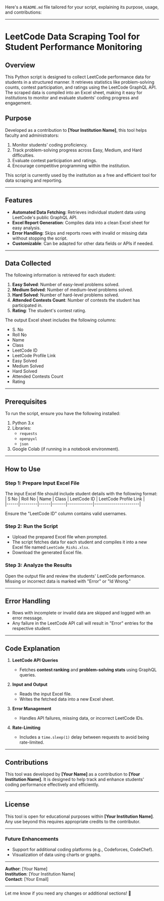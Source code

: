 Here's a `README.md` file tailored for your script, explaining its purpose, usage, and contributions:

---

# LeetCode Data Scraping Tool for Student Performance Monitoring  

## Overview  
This Python script is designed to collect LeetCode performance data for students in a structured manner. It retrieves statistics like problem-solving counts, contest participation, and ratings using the LeetCode GraphQL API. The scraped data is compiled into an Excel sheet, making it easy for institutions to monitor and evaluate students' coding progress and engagement.

## Purpose  
Developed as a contribution to **[Your Institution Name]**, this tool helps faculty and administrators:  
1. Monitor students' coding proficiency.  
2. Track problem-solving progress across Easy, Medium, and Hard difficulties.  
3. Evaluate contest participation and ratings.  
4. Encourage competitive programming within the institution.  

This script is currently used by the institution as a free and efficient tool for data scraping and reporting.

---

## Features  
- **Automated Data Fetching**: Retrieves individual student data using LeetCode's public GraphQL API.  
- **Excel Report Generation**: Compiles data into a clean Excel sheet for easy analysis.  
- **Error Handling**: Skips and reports rows with invalid or missing data without stopping the script.  
- **Customizable**: Can be adapted for other data fields or APIs if needed.  

---

## Data Collected  
The following information is retrieved for each student:  
1. **Easy Solved**: Number of easy-level problems solved.  
2. **Medium Solved**: Number of medium-level problems solved.  
3. **Hard Solved**: Number of hard-level problems solved.  
4. **Attended Contests Count**: Number of contests the student has participated in.  
5. **Rating**: The student's contest rating.  

The output Excel sheet includes the following columns:  
- S. No  
- Roll No  
- Name  
- Class  
- LeetCode ID  
- LeetCode Profile Link  
- Easy Solved  
- Medium Solved  
- Hard Solved  
- Attended Contests Count  
- Rating  

---

## Prerequisites  
To run the script, ensure you have the following installed:  
1. Python 3.x  
2. Libraries:  
   - `requests`  
   - `openpyxl`  
   - `json`  
3. Google Colab (if running in a notebook environment).  

---

## How to Use  

### Step 1: Prepare Input Excel File  
The input Excel file should include student details with the following format:  
| S No | Roll No | Name | Class | LeetCode ID | LeetCode Profile Link |  
|------|---------|------|-------|-------------|-----------------------|  

Ensure the "LeetCode ID" column contains valid usernames.

### Step 2: Run the Script  
- Upload the prepared Excel file when prompted.  
- The script fetches data for each student and compiles it into a new Excel file named `LeetCode_Rishi.xlsx`.  
- Download the generated Excel file.  

### Step 3: Analyze the Results  
Open the output file and review the students' LeetCode performance. Missing or incorrect data is marked with "Error" or "Id Wrong."

---

## Error Handling  
- Rows with incomplete or invalid data are skipped and logged with an error message.  
- Any failure in the LeetCode API call will result in "Error" entries for the respective student.  

---

## Code Explanation  

1. **LeetCode API Queries**  
   - Fetches **contest ranking** and **problem-solving stats** using GraphQL queries.  

2. **Input and Output**  
   - Reads the input Excel file.  
   - Writes the fetched data into a new Excel sheet.  

3. **Error Management**  
   - Handles API failures, missing data, or incorrect LeetCode IDs.  

4. **Rate-Limiting**  
   - Includes a `time.sleep(1)` delay between requests to avoid being rate-limited.  

---

## Contributions  
This tool was developed by **[Your Name]** as a contribution to **[Your Institution Name]**. It is designed to help track and enhance students' coding performance effectively and efficiently.  

---

## License  
This tool is open for educational purposes within **[Your Institution Name]**. Any use beyond this requires appropriate credits to the contributor.

---

### Future Enhancements  
- Support for additional coding platforms (e.g., Codeforces, CodeChef).  
- Visualization of data using charts or graphs.  

---

**Author**: [Your Name]  
**Institution**: [Your Institution Name]  
**Contact**: [Your Email]  

--- 

Let me know if you need any changes or additional sections! 🚀
